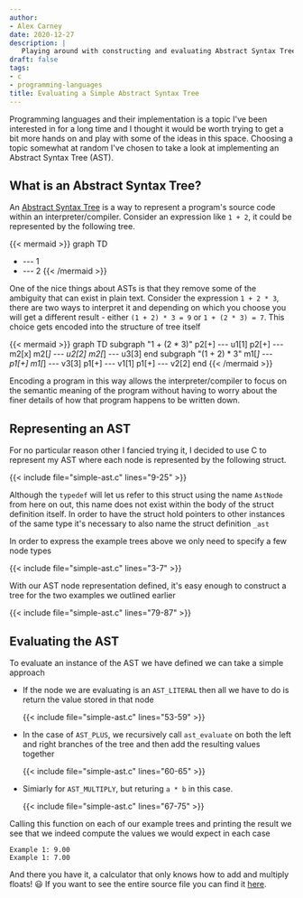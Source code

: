 ```yaml
---
author:
- Alex Carney
date: 2020-12-27
description: |
   Playing around with constructing and evaluating Abstract Syntax Trees
draft: false
tags:
- c
- programming-languages
title: Evaluating a Simple Abstract Syntax Tree
---
```


Programming languages and their implementation is a topic I've been interested
in for a long time and I thought it would be worth trying to get a bit more
hands on and play with some of the ideas in this space. Choosing a topic
somewhat at random I've chosen to take a look at implementing an Abstract Syntax
Tree (AST).

<!--more-->

## What is an Abstract Syntax Tree?

An [Abstract Syntax Tree][ast-wiki] is a way to represent a program's source
code within an interpreter/compiler. Consider an expression like `1 + 2`, it
could be represented by the following tree.

{{< mermaid >}}
graph TD
   + --- 1
   + --- 2
{{< /mermaid >}}

One of the nice things about ASTs is that they remove some of the ambiguity that
can exist in plain text. Consider the expression `1 + 2 * 3`, there are two ways
to interpret it and depending on which you choose you will get a different
result - either `(1 + 2) * 3 = 9` or `1 + (2 * 3) = 7`. This choice gets encoded
into the structure of tree itself

{{< mermaid >}}
graph TD
   subgraph "1 + (2 * 3)"
   p2[+] --- u1[1]
   p2[+] --- m2[x]
   m2[*] --- u2[2]
   m2[*] --- u3[3]
   end
   subgraph "(1 + 2) * 3"
   m1[*] --- p1[+]
   m1[*] --- v3[3]
   p1[+] --- v1[1]
   p1[+] --- v2[2]
   end
{{< /mermaid >}}

Encoding a program in this way allows the interpreter/compiler to focus on the
semantic meaning of the program without having to worry about the finer details
of how that program happens to be written down.

## Representing an AST

For no particular reason other I fancied trying it, I decided to use C to
represent my AST where each node is represented by the following struct.

{{< include file="simple-ast.c" lines="9-25" >}}

Although the `typedef` will let us refer to this struct using the name `AstNode`
from here on out, this name does not exist within the body of the struct
definition itself. In order to have the struct hold pointers to other instances
of the same type it's necessary to also name the struct definition `_ast`

In order to express the example trees above we only need to specify a few node
types

{{< include file="simple-ast.c" lines="3-7" >}}

With our AST node representation defined, it's easy enough to construct a tree
for the two examples we outlined earlier

{{< include file="simple-ast.c" lines="79-87" >}}

## Evaluating the AST

To evaluate an instance of the AST we have defined we can take a simple approach

- If the node we are evaluating is an `AST_LITERAL` then all we have to do is
  return the value stored in that node

  {{< include file="simple-ast.c" lines="53-59" >}}

- In the case of `AST_PLUS`, we recursively call `ast_evaluate` on
  both the left and right branches of the tree and then add the resulting values
  together

  {{< include file="simple-ast.c" lines="60-65" >}}

- Simiarly for `AST_MULTIPLY`, but returing `a * b` in this case.

  {{< include file="simple-ast.c" lines="67-75" >}}

Calling this function on each of our example trees and printing the result we
see that we indeed compute the values we would expect in each case

```
Example 1: 9.00
Example 1: 7.00
```

And there you have it, a calculator that only knows how to add and multiply
floats! 😃 If you want to see the entire source file you can find it
[here](/listings/simple-ast.c).

[ast-wiki]: https://en.wikipedia.org/wiki/Abstract_syntax_tree
